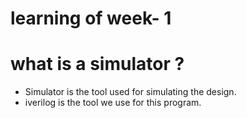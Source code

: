  # learning of week- 1

  # what is a simulator ?
 - Simulator is the tool used for simulating the design.
 - iverilog is the tool we use for this program.
